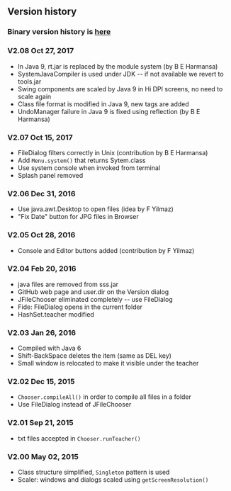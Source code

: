 ## Version history

### Binary version history is [here](https://github.com/maeyler/SmallSimpleSafe/commits/master/sss.jar)

### V2.08  Oct 27, 2017
* In Java 9, rt.jar is replaced by the module system (by B E Harmansa)
* SystemJavaCompiler is used under JDK -- if not available we revert to tools.jar 
* Swing components are scaled by Java 9 in Hi DPI screens, no need to scale again
* Class file format is modified in Java 9, new tags are added
* UndoManager failure in Java 9 is fixed using reflection (by B E Harmansa)

### V2.07  Oct 15, 2017
* FileDialog filters correctly in Unix (contribution by B E Harmansa)
* Add `Menu.system()` that returns Sytem.class
* Use system console when invoked from terminal
* Splash panel removed

### V2.06  Dec 31, 2016
* Use java.awt.Desktop to open files (idea by F Yilmaz)
* "Fix Date" button for JPG files in Browser

### V2.05  Oct 28, 2016
* Console and Editor buttons added (contribution by F Yilmaz)

### V2.04  Feb 20, 2016
* java files are removed from sss.jar
* GitHub web page and user.dir on the Version dialog
* JFileChooser eliminated completely -- use FileDialog 
* Fide: FileDialog opens in the current folder
* HashSet.teacher modified

### V2.03  Jan 26, 2016
* Compiled with Java 6
* Shift-BackSpace deletes the item (same as DEL key)
* Small window is relocated to make it visible under the teacher

### V2.02  Dec 15, 2015
* `Chooser.compileAll()` in order to compile all files in a folder
* Use FileDialog instead of JFileChooser

### V2.01  Sep 21, 2015
* txt files accepted in `Chooser.runTeacher()`

### V2.00  May 02, 2015
* Class structure simplified, `Singleton` pattern is used
* Scaler: windows and dialogs scaled using `getScreenResolution()`
